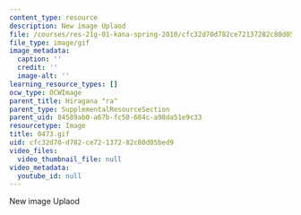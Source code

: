 ```yaml
---
content_type: resource
description: New image Uplaod
file: /courses/res-21g-01-kana-spring-2010/cfc32d70d782ce72137282c80d05bed9_0473.gif
file_type: image/gif
image_metadata:
  caption: ''
  credit: ''
  image-alt: ''
learning_resource_types: []
ocw_type: OCWImage
parent_title: Hiragana "ra"
parent_type: SupplementalResourceSection
parent_uid: 84589ab0-a67b-fc50-684c-a98da51e9c33
resourcetype: Image
title: 0473.gif
uid: cfc32d70-d782-ce72-1372-82c80d05bed9
video_files:
  video_thumbnail_file: null
video_metadata:
  youtube_id: null
---
```

New image Uplaod

